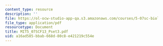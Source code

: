 ```yaml
---
content_type: resource
description: ''
file: https://ol-ocw-studio-app-qa.s3.amazonaws.com/courses/5-07sc-biological-chemistry-i-fall-2013/a16ad585bbab668d80c8e421219c554e_MIT5_07SCF13_Pset3.pdf
file_type: application/pdf
resourcetype: Document
title: MIT5_07SCF13_Pset3.pdf
uid: a16ad585-bbab-668d-80c8-e421219c554e
---
```

